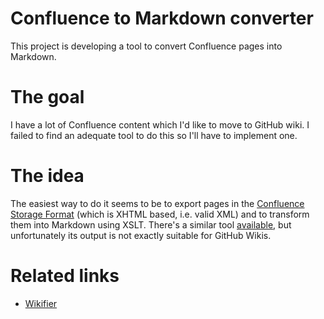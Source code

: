 # Confluence to Markdown converter

This project is developing a tool to convert Confluence pages into Markdown.

# The goal

I have a lot of Confluence content which I'd like to move to GitHub wiki. I failed to find an adequate tool to do this so I'll have to implement one.

# The idea

The easiest way to do it seems to be to export pages in the [Confluence Storage Format](https://confluence.atlassian.com/display/DOC/Confluence+Storage+Format) (which is XHTML based, i.e. valid XML) and to transform them into Markdown using XSLT. There's a similar tool [available](http://www.amnet.net.au/~ghannington/confluence/wikifier/), but unfortunately its output is not exactly suitable for GitHub Wikis.

# Related links

* [Wikifier](http://www.amnet.net.au/~ghannington/confluence/wikifier/)